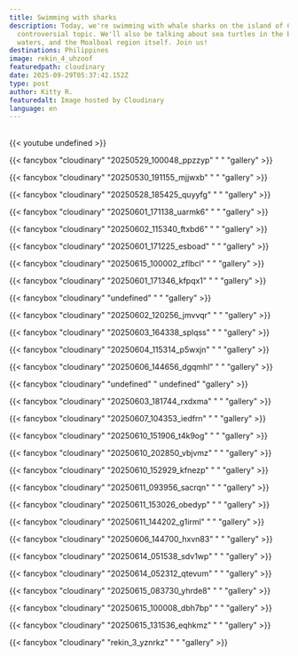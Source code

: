 ```yaml
---
title: Swimming with sharks
description: Today, we're swimming with whale sharks on the island of Cebu. A
  controversial topic. We'll also be talking about sea turtles in the beautiful
  waters, and the Moalboal region itself. Join us!
destinations: Philippines
image: rekin_4_uhzoof
featuredpath: cloudinary
date: 2025-09-29T05:37:42.152Z
type: post
author: Kitty R.
featuredalt: Image hosted by Cloudinary
language: en
---
```

<br>{{< youtube undefined >}}</br>

{{< fancybox "cloudinary" "20250529_100048_ppzzyp" " " "gallery" >}}

{{< fancybox "cloudinary" "20250530_191155_mjjwxb" "  " "gallery" >}}

{{< fancybox "cloudinary" "20250528_185425_quyyfg" "  " "gallery" >}}

{{< fancybox "cloudinary" "20250601_171138_uarmk6" "  " "gallery" >}}

{{< fancybox "cloudinary" "20250602_115340_ftxbd6" "  " "gallery" >}}

{{< fancybox "cloudinary" "20250601_171225_esboad" "  " "gallery" >}}

{{< fancybox "cloudinary" "20250615_100002_zflbcl" " " "gallery" >}}

{{< fancybox "cloudinary" "20250601_171346_kfpqx1" " " "gallery" >}}

{{< fancybox "cloudinary" "undefined" " " "gallery" >}}

{{< fancybox "cloudinary" "20250602_120256_jmvvqr" " " "gallery" >}}

{{< fancybox "cloudinary" "20250603_164338_splqss" " " "gallery" >}}

{{< fancybox "cloudinary" "20250604_115314_p5wxjn" " " "gallery" >}}

{{< fancybox "cloudinary" "20250606_144656_dgqmhl" " " "gallery" >}}

{{< fancybox "cloudinary" "undefined" " undefined" "gallery" >}}

{{< fancybox "cloudinary" "20250603_181744_rxdxma" " " "gallery" >}}

{{< fancybox "cloudinary" "20250607_104353_iedfrn" " " "gallery" >}}

{{< fancybox "cloudinary" "20250610_151906_t4k9og" " " "gallery" >}}

{{< fancybox "cloudinary" "20250610_202850_vbjvmz" " " "gallery" >}}

{{< fancybox "cloudinary" "20250610_152929_kfnezp" " " "gallery" >}}

{{< fancybox "cloudinary" "20250611_093956_sacrqn" " " "gallery" >}}

{{< fancybox "cloudinary" "20250611_153026_obedyp" " " "gallery" >}}

{{< fancybox "cloudinary" "20250611_144202_g1irml" " " "gallery" >}}

{{< fancybox "cloudinary" "20250606_144700_hxvn83" " " "gallery" >}}

{{< fancybox "cloudinary" "20250614_051538_sdv1wp" " " "gallery" >}}

{{< fancybox "cloudinary" "20250614_052312_qtevum" " " "gallery" >}}

{{< fancybox "cloudinary" "20250615_083730_yhrde8" " " "gallery" >}}

{{< fancybox "cloudinary" "20250615_100008_dbh7bp" " " "gallery" >}}

{{< fancybox "cloudinary" "20250615_131536_eqhkmz" " " "gallery" >}}

{{< fancybox "cloudinary" "rekin_3_yznrkz" " " "gallery" >}}